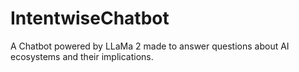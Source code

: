 # IntentwiseChatbot
A Chatbot powered by LLaMa 2 made to answer questions about AI ecosystems and their implications.
